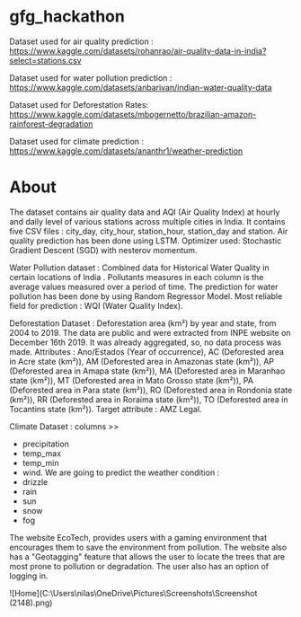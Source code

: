 # gfg_hackathon
Dataset used for air quality prediction : https://www.kaggle.com/datasets/rohanrao/air-quality-data-in-india?select=stations.csv

Dataset used for water pollution prediction : https://www.kaggle.com/datasets/anbarivan/indian-water-quality-data

Dataset used for Deforestation Rates: https://www.kaggle.com/datasets/mbogernetto/brazilian-amazon-rainforest-degradation

Dataset used for climate prediction : https://www.kaggle.com/datasets/ananthr1/weather-prediction
# About
The dataset contains air quality data and AQI (Air Quality Index) at hourly and daily level of various stations across multiple cities in India. It contains five CSV files : city_day, city_hour, station_hour, station_day and station.
Air quality prediction has been done using LSTM. Optimizer used: Stochastic Gradient Descent (SGD) with nesterov momentum.

Water Pollution dataset : Combined data for Historical Water Quality in certain locations of India . Pollutants measures in each column is the average values measured over a period of time. 
The prediction for water pollution has been done by using Random Regressor Model. Most reliable field for prediction : WQI (Water Quality Index).

Deforestation Dataset : Deforestation area (km²) by year and state, from 2004 to 2019. The data are public and were extracted from INPE website on December 16th 2019. It was already aggregated, so, no data process was made.
Attributes : Ano/Estados (Year of occurrence), AC (Deforested area in Acre state (km²)), AM (Deforested area in Amazonas state (km²)), AP (Deforested area in Amapa state (km²)), MA (Deforested area in Maranhao state (km²)), MT (Deforested area in Mato Grosso state (km²)), PA (Deforested area in Para state (km²)), RO (Deforested area in Rondonia state (km²)), RR (Deforested area in Roraima state (km²)), TO (Deforested area in Tocantins state (km²)).
Target attribute : AMZ Legal.

Climate Dataset :  columns >>
* precipitation
* temp_max
* temp_min
* wind. We are going to predict the weather condition :
* drizzle
* rain
* sun
* snow
* fog


The website EcoTech, provides users with a gaming environment that encourages them to save the environment from pollution. The website also has a "Geotagging" feature that allows the user to locate the trees that are most prone to pollution or degradation. The user also has an option of logging in. 


![Home](C:\Users\nilas\OneDrive\Pictures\Screenshots\Screenshot (2148).png)


